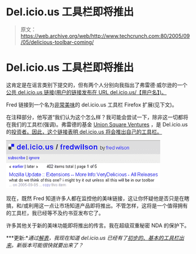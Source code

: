 # Del.icio.us 工具栏即将推出 

> 原文：<https://web.archive.org/web/http://www.techcrunch.com:80/2005/09/05/delicious-toolbar-coming/>

# Del.icio.us 工具栏即将推出

这肯定是在谣言类别下提交的，但有两个人分别向我指出了弗雷德·威尔逊的一个[公共 del.icio.us 链接(用户的链接发布在 URL del.icio.us/【用户名】)。](https://web.archive.org/web/20230214030322/http://del.icio.us/fredwilson)

Fred 链接到一个名为[非常美味](https://web.archive.org/web/20230214030322/https://addons.mozilla.org/extensions/moreinfo.php?application=firefox&category=Newest&numpg=10&id=1153%5C)的 del.icio.us 工具栏 Firefox 扩展(见下文)。

在注释部分，他写道“我们认为这个怎么样？我可能会尝试一下，除非这一切都将在我们的工具栏(强调)。弗雷德的基金 [Union Square Ventures](https://web.archive.org/web/20230214030322/http://www.unionsquareventures.com/) ，是 Del.icio.us 的[投资者。因此，这个链接表明 del.icio.us 将会推出自己的工具栏。](https://web.archive.org/web/20230214030322/http://avc.blogs.com/a_vc/2005/04/delicious.html)

![](img/d26791d481338679aabdf1f1618742ad.png)

现在，既然 Fred 知道许多人都在监控他的美味链接，这让你怀疑他是否只是在瞎搞，和/或利用这一点让市场知道产品即将推出。不管怎样，这将是一个值得拥有的工具栏，我已经等不及约书亚发布它了。

许多其他关于新的美味功能即将推出的传言。我在超级双重秘密 NDA 的保护下。

***更新:**通过[解表](https://web.archive.org/web/20230214030322/http://www.solutionwatch.com/215/toolbar-for-delicious/)，我现在知道 del.icio.us 已经有了[初步的、基本的工具栏出来](https://web.archive.org/web/20230214030322/http://loosewire.typepad.com/blog/2005/07/the_firefox_del.html)。新版本可能很快就要出来了？*